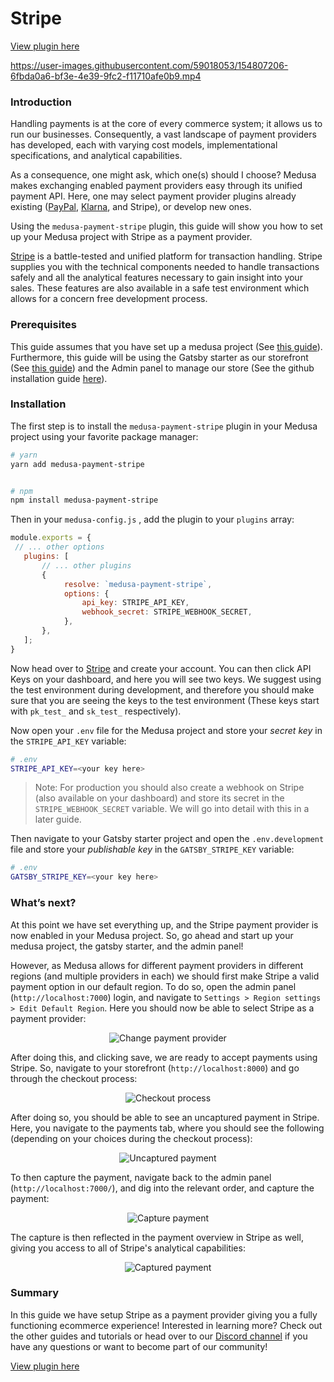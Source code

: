 # Stripe

[View plugin here](https://github.com/medusajs/medusa/tree/master/packages/medusa-payment-stripe)


https://user-images.githubusercontent.com/59018053/154807206-6fbda0a6-bf3e-4e39-9fc2-f11710afe0b9.mp4


### Introduction

Handling payments is at the core of every commerce system; it allows us to run our businesses. Consequently, a vast landscape of payment providers has developed, each with varying cost models, implementational specifications, and analytical capabilities.

As a consequence, one might ask, which one(s) should I choose? Medusa makes exchanging enabled payment providers easy through its unified payment API. Here, one may select payment provider plugins already existing ([PayPal](https://docs.medusa-commerce.com/add-plugins/paypal), [Klarna](https://docs.medusa-commerce.com/add-plugins/klarna), and Stripe), or develop new ones.

Using the `medusa-payment-stripe` plugin, this guide will show you how to set up your Medusa project with Stripe as a payment provider.

[Stripe](https://stripe.com) is a battle-tested and unified platform for transaction handling. Stripe supplies you with the technical components needed to handle transactions safely and all the analytical features necessary to gain insight into your sales. These features are also available in a safe test environment which allows for a concern free development process.

### Prerequisites

This guide assumes that you have set up a medusa project (See [this guide](https://docs.medusa-commerce.com/tutorial/creating-your-medusa-server)). Furthermore, this guide will be using the Gatsby starter as our storefront (See [this guide](https://docs.medusa-commerce.com/starters/gatsby-medusa-starter)) and the Admin panel to manage our store (See the github installation guide [here](https://github.com/medusajs/admin)).

### Installation

The first step is to install the `medusa-payment-stripe` plugin in your Medusa project using your favorite package manager:

```bash
# yarn
yarn add medusa-payment-stripe


# npm
npm install medusa-payment-stripe
```

Then in your `medusa-config.js` , add the plugin to your `plugins` array:

```javascript
module.exports = {
 // ... other options
   plugins: [
       // ... other plugins
       {
            resolve: `medusa-payment-stripe`,
            options: {
                api_key: STRIPE_API_KEY,
                webhook_secret: STRIPE_WEBHOOK_SECRET,
            },
       },
   ];
}
```

Now head over to [Stripe](https://stripe.com/) and create your account. You can then click API Keys on your dashboard, and here you will see two keys. We suggest using the test environment during development, and therefore you should make sure that you are seeing the keys to the test environment (These keys start with `pk_test_` and `sk_test_` respectively).

Now open your `.env` file for the Medusa project and store your _secret key_ in the `STRIPE_API_KEY` variable:

```bash
# .env
STRIPE_API_KEY=<your key here>
```

> Note: For production you should also create a webhook on Stripe (also available on your dashboard) and store its secret in the `STRIPE_WEBHOOK_SECRET` variable. We will go into detail with this in a later guide.

Then navigate to your Gatsby starter project and open the `.env.development` file and store your _publishable key_ in the `GATSBY_STRIPE_KEY` variable:

```bash
# .env
GATSBY_STRIPE_KEY=<your key here>
```

### What’s next?

At this point we have set everything up, and the Stripe payment provider is now enabled in your Medusa project. So, go ahead and start up your medusa project, the gatsby starter, and the admin panel!

However, as Medusa allows for different payment providers in different regions (and multiple providers in each) we should first make Stripe a valid payment option in our default region. To do so, open the admin panel (`http://localhost:7000`) login, and navigate to `Settings > Region settings > Edit Default Region`. Here you should now be able to select Stripe as a payment provider:

<center>

![Change payment provider](https://i.imgur.com/mVIDYz4.png)

</center>

After doing this, and clicking save, we are ready to accept payments using Stripe. So, navigate to your storefront (`http://localhost:8000`) and go through the checkout process:

<center>

![Checkout process](https://i.imgur.com/qhanISL.gif)

</center>
After doing so, you should be able to see an uncaptured payment in  Stripe. Here, you navigate to the payments tab, where you should see the following (depending on your choices during the checkout process):

<center>

![Uncaptured payment](https://i.imgur.com/LX6UR40.png)

</center>

To then capture the payment, navigate back to the admin panel (`http://localhost:7000/`), and dig into the relevant order, and capture the payment:

<center>

![Capture payment](https://i.imgur.com/y5UxxpS.gif)

</center>

The capture is then reflected in the payment overview in Stripe as well, giving you access to all of Stripe's analytical capabilities:

<center>

![Captured payment](https://i.imgur.com/edv84Nq.png)

</center>

### Summary

In this guide we have setup Stripe as a payment provider giving you a fully functioning ecommerce experience! Interested in learning more? Check out the other guides and tutorials or head over to our [Discord channel](https://discord.gg/xpCwq3Kfn8) if you have any questions or want to become part of our community!

[View plugin here](https://github.com/medusajs/medusa/tree/master/packages/medusa-payment-stripe)
